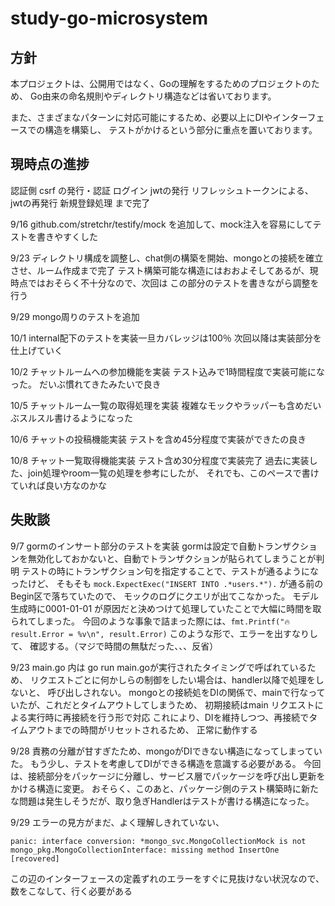 # study-go-microsystem

## 方針

本プロジェクトは、公開用ではなく、Goの理解をするためのプロジェクトのため、
Go由来の命名規則やディレクトリ構造などは省いております。

また、さまざまなパターンに対応可能にするため、必要以上にDIやインターフェースでの構造を構築し、
テストがかけるという部分に重点を置いております。

## 現時点の進捗

認証側
csrf の発行・認証
ログイン jwtの発行
リフレッシュトークンによる、jwtの再発行
新規登録処理
まで完了

9/16
github.com/stretchr/testify/mock を追加して、mock注入を容易にしてテストを書きやすくした

9/23
ディレクトリ構成を調整し、chat側の構築を開始、mongoとの接続を確立させ、ルーム作成まで完了
テスト構築可能な構造にはおおよそしてあるが、現時点ではおそらく不十分なので、次回は
この部分のテストを書きながら調整を行う

9/29
mongo周りのテストを追加

10/1
internal配下のテストを実装一旦カバレッジは100％
次回以降は実装部分を仕上げていく

10/2
チャットルームへの参加機能を実装
テスト込みで1時間程度で実装可能になった。
だいぶ慣れてきたみたいで良き

10/5
チャットルーム一覧の取得処理を実装
複雑なモックやラッパーも含めだいぶスルスル書けるようになった

10/6
チャットの投稿機能実装
テストを含め45分程度で実装ができたの良き

10/8
チャット一覧取得機能実装
テスト含め30分程度で実装完了
過去に実装した、join処理やroom一覧の処理を参考にしたが、
それでも、このペースで書けていれば良い方なのかな

## 失敗談
9/7 
gormのインサート部分のテストを実装
gormは設定で自動トランザクションを無効化しておかないと、自動でトランザクションが貼られてしまうことが判明
テストの時にトランザクション句を指定することで、テストが通るようになったけど、
そもそも `mock.ExpectExec("INSERT INTO .*users.*").` が通る前の Begin区で落ちていたので、
モックのログにクエリが出てこなかった。
モデル生成時に0001-01-01 が原因だと決めつけて処理していたことで大幅に時間を取られてしまった。
今回のような事象で詰まった際には、`fmt.Printf("🔥 result.Error = %v\n", result.Error)` このような形で、エラーを出すなりして、
確認する。（マジで時間の無駄だった、、、反省）

9/23
main.go 内は go run main.goが実行されたタイミングで呼ばれているため、
リクエストごとに何かしらの制御をしたい場合は、handler以降で処理をしないと、
呼び出しされない。
mongoとの接続処をDIの関係で、mainで行なっていたが、これだとタイムアウトしてしまうため、
初期接続はmain リクエストによる実行時に再接続を行う形で対応
これにより、DIを維持しつつ、再接続でタイムアウトまでの時間がリセットされるため、
正常に動作する

9/28
責務の分離が甘すぎたため、mongoがDIできない構造になってしまっていた。
もう少し、テストを考慮してDIができる構造を意識する必要がある。
今回は、接続部分をパッケージに分離し、サービス層でパッケージを呼び出し更新をかける構造に変更。
おそらく、このあと、パッケージ側のテスト構築時に新たな問題は発生しそうだが、取り急ぎHandlerはテストが書ける構造になった。

9/29
エラーの見方がまだ、よく理解しきれていない、

```
panic: interface conversion: *mongo_svc.MongoCollectionMock is not mongo_pkg.MongoCollectionInterface: missing method InsertOne [recovered]
```

この辺のインターフェースの定義ずれのエラーをすぐに見抜けない状況なので、数をこなして、行く必要がある
